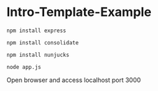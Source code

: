 # Intro-Template-Example
`npm install express`

`npm install consolidate`

`npm install nunjucks`

`node app.js`

Open browser and access localhost port 3000